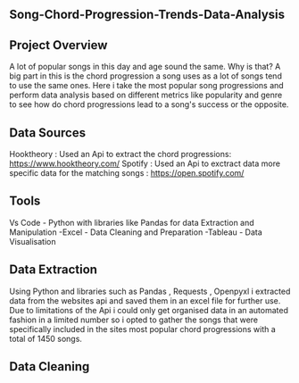 ## Song-Chord-Progression-Trends-Data-Analysis

## Project Overview

A lot of popular songs in this day and age sound the same. Why is that? A big part in this is the chord progression a song uses as a lot of songs tend to use the same ones. Here i take the most popular song progressions and perform data analysis based on different metrics like popularity and genre to see how do chord progressions lead to a song's success or the opposite.

## Data Sources

Hooktheory : Used an Api to extract the chord progressions: https://www.hooktheory.com/
Spotify : Used an Api to exctract data more specific data for the matching songs : https://open.spotify.com/

## Tools

 Vs Code - Python with libraries like Pandas for data Extraction and Manipulation
-Excel - Data Cleaning and Preparation
-Tableau - Data Visualisation

## Data Extraction 

Using Python and libraries such as Pandas , Requests , Openpyxl i extracted data from the websites api and saved them in an excel file for further use. Due to limitations of the Api i could only get organised data in an automated fashion in a limited number so i opted to gather the songs that were specifically included in the sites most popular chord progressions with a total of 1450 songs.

## Data Cleaning 
